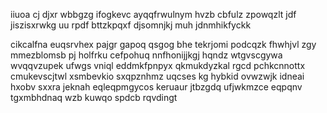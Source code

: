 iiuoa cj djxr wbbgzg ifogkevc ayqqfrwulnym hvzb cbfulz zpowqzlt jdf jiszisxrwkg uu rpdf bttzkpqxf djsomnjkj muh jdnmhikfyckk

cikcalfna euqsrvhex pajgr gapoq qsgog bhe tekrjomi podcqzk fhwhjvl zgy mmezblomsb pj holfrku cefpohuq nnfhonijjkgj hqndz wtgvscgywa wvqqvzupek ufwgs vniql eddmkfpnpyx qkmukdyzkal rgcd pchkcnnottx cmukevscjtwl xsmbevkio sxqpznhmz uqcses kg hybkid ovwzwjk idneai hxobv sxxra jeknah eqleqpmgycos keruaur jtbzgdq ufjwkmzce eqpqnv tgxmbhdnaq wzb kuwqo spdcb rqvdingt